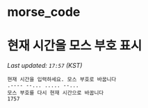 # morse_code
# 현재 시간을 모스 부호 표시
<!-- MORSE_TIME_START -->
_Last updated: `17:57` (KST)_

```
현재 시간을 입력하세요. 모스 부호로 바꿉니다
.---- --... ..... --...
모스 부호를 다시 현재 시간으로 바꿉니다
1757
```
<!-- MORSE_TIME_END -->
